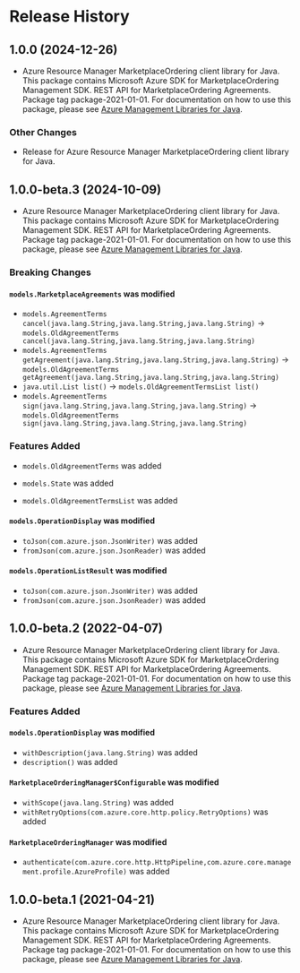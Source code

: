 # Release History

## 1.0.0 (2024-12-26)

- Azure Resource Manager MarketplaceOrdering client library for Java. This package contains Microsoft Azure SDK for MarketplaceOrdering Management SDK. REST API for MarketplaceOrdering Agreements. Package tag package-2021-01-01. For documentation on how to use this package, please see [Azure Management Libraries for Java](https://aka.ms/azsdk/java/mgmt).

### Other Changes

- Release for Azure Resource Manager MarketplaceOrdering client library for Java.

## 1.0.0-beta.3 (2024-10-09)

- Azure Resource Manager MarketplaceOrdering client library for Java. This package contains Microsoft Azure SDK for MarketplaceOrdering Management SDK. REST API for MarketplaceOrdering Agreements. Package tag package-2021-01-01. For documentation on how to use this package, please see [Azure Management Libraries for Java](https://aka.ms/azsdk/java/mgmt).

### Breaking Changes

#### `models.MarketplaceAgreements` was modified

* `models.AgreementTerms cancel(java.lang.String,java.lang.String,java.lang.String)` -> `models.OldAgreementTerms cancel(java.lang.String,java.lang.String,java.lang.String)`
* `models.AgreementTerms getAgreement(java.lang.String,java.lang.String,java.lang.String)` -> `models.OldAgreementTerms getAgreement(java.lang.String,java.lang.String,java.lang.String)`
* `java.util.List list()` -> `models.OldAgreementTermsList list()`
* `models.AgreementTerms sign(java.lang.String,java.lang.String,java.lang.String)` -> `models.OldAgreementTerms sign(java.lang.String,java.lang.String,java.lang.String)`

### Features Added

* `models.OldAgreementTerms` was added

* `models.State` was added

* `models.OldAgreementTermsList` was added

#### `models.OperationDisplay` was modified

* `toJson(com.azure.json.JsonWriter)` was added
* `fromJson(com.azure.json.JsonReader)` was added

#### `models.OperationListResult` was modified

* `toJson(com.azure.json.JsonWriter)` was added
* `fromJson(com.azure.json.JsonReader)` was added

## 1.0.0-beta.2 (2022-04-07)

- Azure Resource Manager MarketplaceOrdering client library for Java. This package contains Microsoft Azure SDK for MarketplaceOrdering Management SDK. REST API for MarketplaceOrdering Agreements. Package tag package-2021-01-01. For documentation on how to use this package, please see [Azure Management Libraries for Java](https://aka.ms/azsdk/java/mgmt).

### Features Added

#### `models.OperationDisplay` was modified

* `withDescription(java.lang.String)` was added
* `description()` was added

#### `MarketplaceOrderingManager$Configurable` was modified

* `withScope(java.lang.String)` was added
* `withRetryOptions(com.azure.core.http.policy.RetryOptions)` was added

#### `MarketplaceOrderingManager` was modified

* `authenticate(com.azure.core.http.HttpPipeline,com.azure.core.management.profile.AzureProfile)` was added

## 1.0.0-beta.1 (2021-04-21)

- Azure Resource Manager MarketplaceOrdering client library for Java. This package contains Microsoft Azure SDK for MarketplaceOrdering Management SDK. REST API for MarketplaceOrdering Agreements. Package tag package-2021-01-01. For documentation on how to use this package, please see [Azure Management Libraries for Java](https://aka.ms/azsdk/java/mgmt).
